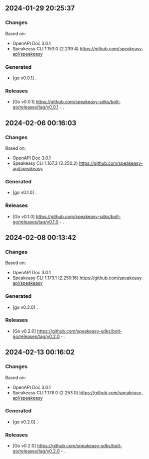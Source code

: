 

## 2024-01-29 20:25:37
### Changes
Based on:
- OpenAPI Doc 3.0.1 
- Speakeasy CLI 1.153.0 (2.239.4) https://github.com/speakeasy-api/speakeasy
### Generated
- [go v0.0.1] .
### Releases
- [Go v0.0.1] https://github.com/speakeasy-sdks/bolt-go/releases/tag/v0.0.1 - .

## 2024-02-06 00:16:03
### Changes
Based on:
- OpenAPI Doc 3.0.1 
- Speakeasy CLI 1.167.3 (2.250.2) https://github.com/speakeasy-api/speakeasy
### Generated
- [go v0.1.0] .
### Releases
- [Go v0.1.0] https://github.com/speakeasy-sdks/bolt-go/releases/tag/v0.1.0 - .

## 2024-02-08 00:13:42
### Changes
Based on:
- OpenAPI Doc 3.0.1 
- Speakeasy CLI 1.173.1 (2.250.16) https://github.com/speakeasy-api/speakeasy
### Generated
- [go v0.2.0] .
### Releases
- [Go v0.2.0] https://github.com/speakeasy-sdks/bolt-go/releases/tag/v0.2.0 - .

## 2024-02-13 00:16:02
### Changes
Based on:
- OpenAPI Doc 3.0.1 
- Speakeasy CLI 1.178.0 (2.253.0) https://github.com/speakeasy-api/speakeasy
### Generated
- [go v0.2.0] .
### Releases
- [Go v0.2.0] https://github.com/speakeasy-sdks/bolt-go/releases/tag/v0.2.0 - .